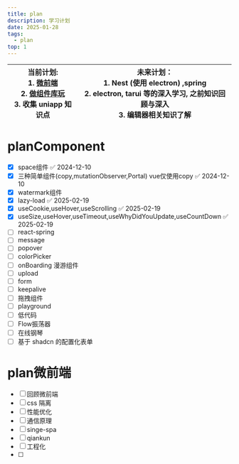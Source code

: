 ```yaml
---
title: plan
description: 学习计划
date: 2025-01-28
tags:
  - plan
top: 1
---
```



| 当前计划:<br>1. [微前端](#plan微前端)<br>2. [做组件库玩](#planReact)<br>3. 收集 uniapp 知识点 | 未来计划：<br>1. Nest (使用 electron) ,spring<br>2. electron, tarui 等的深入学习, 之前知识回顾与深入<br>3. 编辑器相关知识了解 |
| ------------------------------------------------------------------------- | ---------------------------------------------------------------------------------------------- |
# planComponent
- [x] space组件  ✅ 2024-12-10
- [x] 三种简单组件(copy,mutationObserver,Portal) vue仅使用copy  ✅ 2024-12-10
- [x] watermark组件
- [x] lazy-load ✅ 2025-02-19
- [x] useCookie,useHover,useScrolling ✅ 2025-02-19
- [x] useSize,useHover,useTimeout,useWhyDidYouUpdate,useCountDown ✅ 2025-02-19
- [ ] react-spring
- [ ] message
- [ ] popover
- [ ] colorPicker
- [ ] onBoarding 漫游组件
- [ ] upload
- [ ] form
- [ ] keepalive
- [ ] 拖拽组件
- [ ] playground
- [ ] 低代码
- [ ] Flow振荡器
- [ ] 在线钢琴
- [ ] 基于 shadcn 的配置化表单

# plan微前端
- [ ] 回顾微前端
- [ ] css 隔离
- [ ] 性能优化
- [ ] 通信原理
- [ ] singe-spa
- [ ] qiankun
- [ ] 工程化
- [ ] 